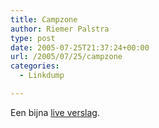 ```yaml
---
title: Campzone
author: Riemer Palstra
type: post
date: 2005-07-25T21:37:24+00:00
url: /2005/07/25/campzone
categories:
  - Linkdump

---
```

Een bijna [live verslag][1].

 [1]: http://www.distels.com/weblog/index.php?p=60